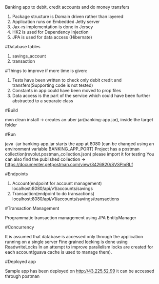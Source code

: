 Banking  app to debit, credit accounts and do money transfers
1. Package structure is Domain driven rather than layered
2. Application runs on Embedded Jetty server
3. Jax-rs implementation is done in Jersey
3. HK2 is used for Dependency Injection
3. JPA is used for data access (Hibernate)

#Database tables

1. savings_account
2. transaction

#Things to improve if more time is given:

1. Tests have been written to check only debit credit and transfers(Supporting code is not tested)
2. Constants in app could have been moved to prop files
3. Data access is the part of the service which could have been further abstracted to a separate class


#Build

mvn clean install -> creates an uber jar(banking-app.jar), inside the target folder

#Run

java -jar banking-app.jar 
starts the app at 8080 (can be changed using an environment variable BANKING_APP_PORT)
Project has a postman collection(revolut.postman_collection.json) please import it for testing
You can also find the published collection -> https://documenter.getpostman.com/view/3426820/SVSPmRLf

#Endpoints

1. Account(endpoint for account management)
    localhost:8080/api/v1/accounts/savings
2. Transaction(endpoint to do transactions)
    localhost:8080/api/v1/accounts/savings/transactions

#Transaction Management

Programmatic transaction management using JPA EntityManager

#Concurrency

It is assumed that database is accessed only through the application running on a single server
Fine grained locking is done using ReadwriteLocks
In an attempt to improve parallelism locks are created for each account(guava cache is used to manage them).

#Deployed app

Sample app has been deployed on
http://43.225.52.99
it can be accessed through postman



